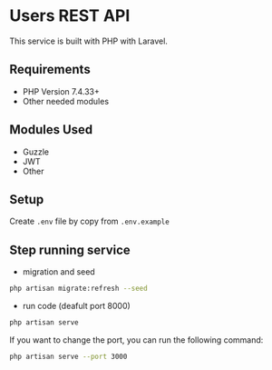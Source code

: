 # Users REST API

This service is built with PHP with Laravel.

## Requirements

- PHP Version 7.4.33+
- Other needed modules

## Modules Used

- Guzzle
- JWT
- Other

## Setup

Create `.env` file by copy from `.env.example`  

## Step running service

- migration and seed
```bash
php artisan migrate:refresh --seed
```

- run code (deafult port 8000)
```bash
php artisan serve
```

If you want to change the port, you can run the following command:
```bash
php artisan serve --port 3000
```

